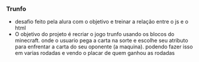 ### Trunfo
* desafio feito pela alura com o objetivo e treinar a relação entre o js e o html
* O objetivo do projeto é recriar o jogo trunfo usando os blocos do minecraft. onde o usuario pega a carta na sorte e escolhe seu atributo para enfrentar a carta do seu oponente (a maquina). podendo fazer isso em varias rodadas e vendo o placar de quem ganhou as rodadas